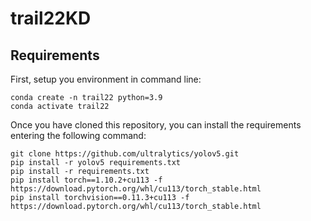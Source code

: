 # trail22KD

## Requirements

First, setup you environment in command line:
```
conda create -n trail22 python=3.9
conda activate trail22
```

Once you have cloned this repository, you can install the requirements entering the following command:

```
git clone https://github.com/ultralytics/yolov5.git
pip install -r yolov5 requirements.txt
pip install -r requirements.txt
pip install torch==1.10.2+cu113 -f https://download.pytorch.org/whl/cu113/torch_stable.html
pip install torchvision==0.11.3+cu113 -f https://download.pytorch.org/whl/cu113/torch_stable.html
```